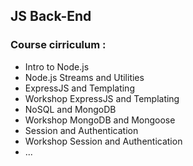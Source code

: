 ## JS Back-End

### Course cirriculum :

- Intro to Node.js
- Node.js Streams and Utilities
- ExpressJS and Templating
- Workshop ExpressJS and Templating
- NoSQL and MongoDB
- Workshop MongoDB and Mongoose
- Session and Authentication
- Workshop Session and Authentication
- ...
